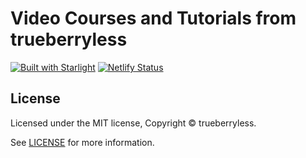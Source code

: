 # Video Courses and Tutorials from trueberryless
[![Built with Starlight](https://astro.badg.es/v2/built-with-starlight/tiny.svg)](https://starlight.astro.build)
[![Netlify Status](https://api.netlify.com/api/v1/badges/109109dc-9be3-482e-9179-a5c3218eb988/deploy-status)](https://app.netlify.com/sites/trueberryless-videos/deploys)

## License

Licensed under the MIT license, Copyright © trueberryless.

See [LICENSE](/LICENSE) for more information.
